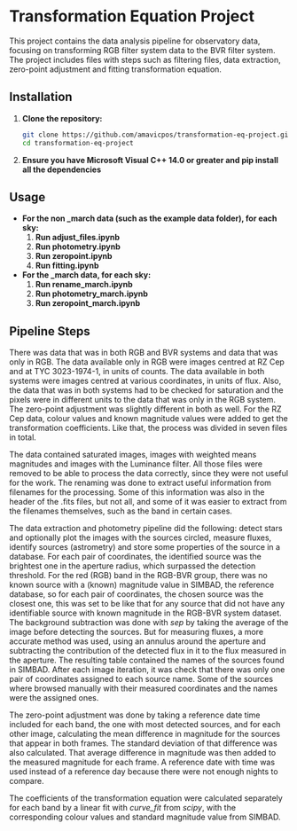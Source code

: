 # Transformation Equation Project
This project contains the data analysis pipeline for observatory data, focusing on transforming RGB filter system data to the BVR filter system. The project includes files with steps such as filtering files, data extraction, zero-point adjustment and fitting transformation equation.

## Installation
1. **Clone the repository:**
    ```bash
    git clone https://github.com/amavicpos/transformation-eq-project.git
    cd transformation-eq-project
    ```
2. **Ensure you have Microsoft Visual C++ 14.0 or greater and pip install all the dependencies**

## Usage
-   **For the non _march data (such as the example data folder), for each sky:**
    1. **Run adjust_files.ipynb**
    2. **Run photometry.ipynb**
    3. **Run zeropoint.ipynb**
    4. **Run fitting.ipynb**
-   **For the _march data, for each sky:**
    1. **Run rename_march.ipynb**
    2. **Run photometry_march.ipynb**
    3. **Run zeropoint_march.ipynb**

## Pipeline Steps
There was data that was in both RGB and BVR systems and data that was only in RGB. The data available only in RGB were images centred at RZ Cep and at TYC 3023-1974-1, in units of counts. The data available in both systems were images centred at various coordinates, in units of flux. Also, the data that was in both systems had to be checked for saturation and the pixels were in different units to the data that was only in the RGB system. The zero-point adjustment was slightly different in both as well. For the RZ Cep data, colour values and known magnitude values were added to get the transformation coefficients. Like that, the process was divided in seven files in total.

The data contained saturated images, images with weighted means magnitudes and images with the Luminance filter. All those files were removed to be able to process the data correctly, since they were not useful for the work. The renaming was done to extract useful information from filenames for the processing. Some of this information was also in the header of the .fits files, but not all, and some of it was easier to extract from the filenames themselves, such as the band in certain cases.

The data extraction and photometry pipeline did the following: detect stars and optionally plot the images with the sources circled, measure fluxes, identify sources (astrometry) and store some properties of the source in a database. For each pair of coordinates, the identified source was the brightest one in the aperture radius, which surpassed the detection threshold. For the red (RGB) band in the RGB-BVR group, there was no known source with a (known) magnitude value in SIMBAD, the reference database, so for each pair of coordinates, the chosen source was the closest one, this was set to be like that for any source that did not have any identifiable source with known magnitude in the RGB-BVR system dataset. The background subtraction was done with _sep_ by taking the average of the image before detecting the sources. But for measuring fluxes, a more accurate method was used, using an annulus around the aperture and subtracting the contribution of the detected flux in it to the flux measured in the aperture. The resulting table contained the names of the sources found in SIMBAD. After each image iteration, it was check that there was only one pair of coordinates assigned to each source name. Some of the sources where browsed manually with their measured coordinates and the names were the assigned ones.

The zero-point adjustment was done by taking a reference date time included for each band, the one with most detected sources, and for each other image, calculating the mean difference in magnitude for the sources that appear in both frames. The standard deviation of that difference was also calculated. That average difference in magnitude was then added to the measured magnitude for each frame. A reference date with time was used instead of a reference day because there were not enough nights to compare.

The coefficients of the transformation equation were calculated separately for each band by a linear fit with _curve\_fit_ from _scipy_, with the corresponding colour values and standard magnitude value from SIMBAD.
